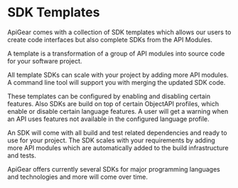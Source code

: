 # SDK Templates

ApiGear comes with a collection of SDK templates which allows our users to create code interfaces but also complete SDKs from the API Modules.

A template is a transformation of a group of API modules into source code for your software project.

All template SDKs can scale with your project by adding more API modules. A command line tool will support you with merging the updated SDK code.

These templates can be configured by enabling and disabling certain features. Also SDKs are build on top of certain ObjectAPI profiles, which enable or disable certain language features. A user will get a warning when an API uses features not available in the configured language profile.

An SDK will come with all build and test related dependencies and ready to use for your project. The SDK scales with your requirements by adding more API modules which are automatically added to the build infrastructure and tests.

ApiGear offers currently several SDKs for major programming languages and technologies and more will come over time.
